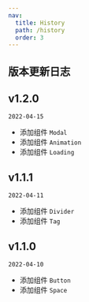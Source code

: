 ```yaml
---
nav:
  title: History
  path: /history
  order: 3
---
```


## 版本更新日志

## v1.2.0

`2022-04-15`

- 添加组件 `Modal`
- 添加组件 `Animation`
- 添加组件 `Loading`

## v1.1.1

`2022-04-11`

- 添加组件 `Divider`
- 添加组件 `Tag`

## v1.1.0

`2022-04-10`

- 添加组件 `Button`
- 添加组件 `Space`
